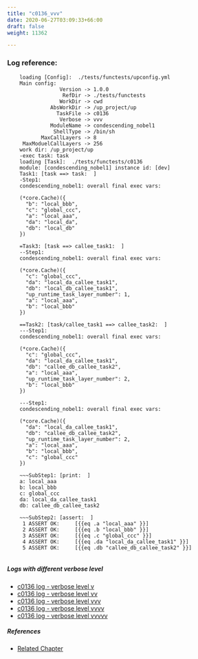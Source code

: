 ```yaml
---
title: "c0136_vvv"
date: 2020-06-27T03:09:33+66:00
draft: false
weight: 11362

---
```


### Log reference: <no value>

```
    loading [Config]:  ./tests/functests/upconfig.yml
    Main config:
                 Version -> 1.0.0
                  RefDir -> ./tests/functests
                 WorkDir -> cwd
              AbsWorkDir -> /up_project/up
                TaskFile -> c0136
                 Verbose -> vvv
              ModuleName -> condescending_nobel1
               ShellType -> /bin/sh
           MaxCallLayers -> 8
     MaxModuelCallLayers -> 256
    work dir: /up_project/up
    -exec task: task
    loading [Task]:  ./tests/functests/c0136
    module: [condescending_nobel1] instance id: [dev]
    Task1: [task ==> task:  ]
    -Step1:
    condescending_nobel1: overall final exec vars:
    
    (*core.Cache)({
      "b": "local_bbb",
      "c": "global_ccc",
      "a": "local_aaa",
      "da": "local_da",
      "db": "local_db"
    })
    
    =Task3: [task ==> callee_task1:  ]
    --Step1:
    condescending_nobel1: overall final exec vars:
    
    (*core.Cache)({
      "c": "global_ccc",
      "da": "local_da_callee_task1",
      "db": "local_db_callee_task1",
      "up_runtime_task_layer_number": 1,
      "a": "local_aaa",
      "b": "local_bbb"
    })
    
    ==Task2: [task/callee_task1 ==> callee_task2:  ]
    ---Step1:
    condescending_nobel1: overall final exec vars:
    
    (*core.Cache)({
      "c": "global_ccc",
      "da": "local_da_callee_task1",
      "db": "callee_db_callee_task2",
      "a": "local_aaa",
      "up_runtime_task_layer_number": 2,
      "b": "local_bbb"
    })
    
    ---Step1:
    condescending_nobel1: overall final exec vars:
    
    (*core.Cache)({
      "da": "local_da_callee_task1",
      "db": "callee_db_callee_task2",
      "up_runtime_task_layer_number": 2,
      "a": "local_aaa",
      "b": "local_bbb",
      "c": "global_ccc"
    })
    
    ~~~SubStep1: [print:  ]
    a: local_aaa
    b: local_bbb
    c: global_ccc
    da: local_da_callee_task1
    db: callee_db_callee_task2
    
    ~~~SubStep2: [assert:  ]
     1 ASSERT OK:     [{{eq .a "local_aaa" }}]
     2 ASSERT OK:     [{{eq .b "local_bbb" }}]
     3 ASSERT OK:     [{{eq .c "global_ccc" }}]
     4 ASSERT OK:     [{{eq .da "local_da_callee_task1" }}]
     5 ASSERT OK:     [{{eq .db "callee_db_callee_task2" }}]
    
```

##### Logs with different verbose level
* [c0136 log - verbose level v](../../logs/c0136_v)
* [c0136 log - verbose level vv](../../logs/c0136_vv)
* [c0136 log - verbose level vvv](../../logs/c0136_vvv)
* [c0136 log - verbose level vvvv](../../logs/c0136_vvvv)
* [c0136 log - verbose level vvvvv](../../logs/c0136_vvvvv)

##### References
* [Related Chapter](../../block-func/c0136)
